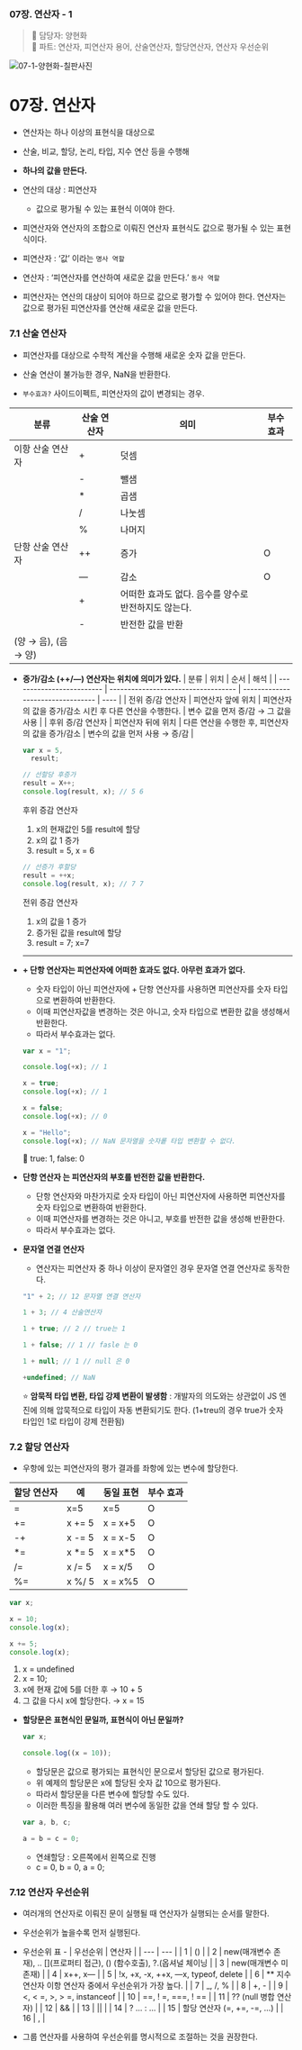 ### 07장. 연산자 - 1

> 👩‍ 담당자: 양현화<br/>
> 📝 파트: 연산자, 피연산자 용어, 산술연산자, 할당연산자, 연산자 우선순위

![07-1-양현화-칠판사진](../img/07-1-양현화칠판.jpeg)

# 07장. 연산자

- 연산자는 하나 이상의 표현식을 대상으로
- 산술, 비교, 할당, 논리, 타입, 지수 연산 등을 수행해
- **하나의 값을 만든다.**
- 연산의 대상 : 피연산자
  - 값으로 평가될 수 있는 표현식 이여야 한다.
- 피연산자와 연산자의 조합으로 이뤄진 연산자 표현식도 값으로 평가될 수 있는 표현식이다.

- 피연산자 : ‘값’ 이라는 `명사 역할`
- 연산자 : ‘피연산자를 연산하여 새로운 값을 만든다.’ `동사 역할`

- 피연산자는 연산의 대상이 되어야 하므로 값으로 평가할 수 있어야 한다. 연산자는 값으로 평가된 피연산자를 연산해 새로운 값을 만든다.

### 7.1 산술 연산자

- 피연산자를 대상으로 수학적 계산을 수행해 새로운 숫자 값을 만든다.
- 산술 연산이 불가능한 경우, NaN을 반환한다.

- `부수효과?` 사이드이펙트, 피연산자의 값이 변경되는 경우.

| 분류                 | 산술 연산자 | 의미                                                 | 부수효과 |
| -------------------- | ----------- | ---------------------------------------------------- | -------- |
| 이항 산술 연산자     | +           | 덧셈                                                 |          |
|                      | -           | 뺄샘                                                 |          |
|                      | \*          | 곱샘                                                 |          |
|                      | /           | 나눗셈                                               |          |
|                      | %           | 나머지                                               |          |
| 단항 산술 연산자     | ++          | 증가                                                 | O        |
|                      | —           | 감소                                                 | O        |
|                      | +           | 어떠한 효과도 없다. 음수를 양수로 반전하지도 않는다. |          |
|                      | -           | 반전한 값을 반환                                     |
| (양 → 음), (음 → 양) |             |

- **증가/감소 (++/—) 연산자는 위치에 의미가 있다.**
  | 분류 | 위치 | 순서 | 해석 |
  | ------------------------- | ----------------------------------- | --------------------------------- | ---- |
  | 전위 증/감 연산자 | 피연산자 앞에 위치 | 피연산자의 값을 증가/감소 시킨 후 다른 연산을 수행한다. | 변수 값을 먼저 증/감 → 그 값을 사용 |
  | 후위 증/감 연산자 | 피연산자 뒤에 위치 | 다른 연산을 수행한 후, 피연산자의 값을 증가/감소 | 변수의 값을 먼저 사용 → 증/감 |

  ```jsx
  var x = 5,
    result;

  // 선할당 후증가
  result = X++;
  console.log(result, x); // 5 6
  ```

  후위 증감 연산자

  1. x의 현재값인 5를 result에 할당
  2. x의 값 1 증가
  3. result = 5, x = 6

  ```jsx
  // 선증가 후할당
  result = ++x;
  console.log(result, x); // 7 7
  ```

  전위 증감 연산자

  1. x의 값을 1 증가
  2. 증가된 값을 result에 할당
  3. result = 7; x=7

  ***

- **+ 단항 연산자는 피연산자에 어떠한 효과도 없다. 아무런 효과가 없다.**

  - 숫자 타입이 아닌 피연산자에 + 단항 연산자를 사용하면 피연산자를 숫자 타입으로 변환하여 반환한다.
  - 이때 피연산자값을 변경하는 것은 아니고, 숫자 타입으로 변환한 값을 생성해서 반환한다.
  - 따라서 부수효과는 없다.

  ```jsx
  var x = "1";

  console.log(+x); // 1

  x = true;
  console.log(+x); // 1

  x = false;
  console.log(+x); // 0

  x = "Hello";
  console.log(+x); // NaN 문자열을 숫자롵 타입 변환할 수 없다.
  ```

  👀 true: 1, false: 0

- **단항 연산자 는 피연산자의 부호를 반전한 값을 반환한다.**

  - 단항 연산자와 마찬가지로 숫자 타입이 아닌 피연산자에 사용하면 피연산자를 숫자 타입으로 변환하여 반환한다.
  - 이때 피연산자를 변경하는 것은 아니고, 부호를 반전한 값을 생성해 반환한다.
  - 따라서 부수효과는 없다.

- **문자열 연결 연산자**

  - 연산자는 피연산자 중 하나 이상이 문자열인 경우 문자열 연결 연산자로 동작한다.

  ```jsx
  "1" + 2; // 12 문자열 연결 연산자

  1 + 3; // 4 산술연산자

  1 + true; // 2 // true는 1

  1 + false; // 1 // fasle 는 0

  1 + null; // 1 // null 은 0

  +undefined; // NaN
  ```

  ⭐️ **암묵적 타입 변환, 타입 강제 변환이 발생함** : 개발자의 의도와는 상관없이 JS 엔진에 의해 압묵적으로 타입이 자동 변환되기도 한다. (1+treu의 경우 true가 숫자 타입인 1로 타입이 강제 전환됨)

### 7.2 할당 연산자

- 우항에 있는 피연산자의 평가 결과를 좌항에 있는 변수에 할당한다.

| 할당 연산자 | 예      | 동일 표현 | 부수 효과 |
| ----------- | ------- | --------- | --------- |
| =           | x=5     | x=5       | O         |
| +=          | x += 5  | x = x+5   | O         |
| -+          | x -= 5  | x = x-5   | O         |
| \*=         | x \*= 5 | x = x\*5  | O         |
| /=          | x /= 5  | x = x/5   | O         |
| %=          | x %/ 5  | x = x%5   | O         |

```jsx
var x;

x = 10;
console.log(x);

x += 5;
console.log(x);
```

1. x = undefined
2. x = 10;
3. x에 현재 값에 5를 더한 후 → 10 + 5
4. 그 값을 다시 x에 할당한다. → x = 15

- **할당문은 표현식인 문일까, 표현식이 아닌 문일까?**

  ```jsx
  var x;

  console.log((x = 10));
  ```

  - 할당문은 값으로 평가되는 표현식인 문으로서 할당된 값으로 평가된다.
  - 위 예제의 할당문은 x에 할당된 숫자 값 10으로 평가된다.
  - 따라서 할당문을 다른 변수에 할당할 수도 있다.
  - 이러한 특징을 활용해 여러 변수에 동일한 값을 연쇄 할당 할 수 있다.

  ```jsx
  var a, b, c;

  a = b = c = 0;
  ```

  - 연쇄할당 : 오른쪽에서 왼쪽으로 진행
  - c = 0, b = 0, a = 0;

### 7.12 연산자 우선순위

- 여러개의 연산자로 이뤄진 문이 실행될 때 연산자가 실행되는 순서를 말한다.
- 우선순위가 높을수록 먼저 실행된다.

- 우선순위 표 -
  | 우선순위 | 연산자 |
  | --- | --- |
  | 1 | () |
  | 2 | new(매개변수 존재), .. [](프로퍼티 접근), () (함수호출), ?.(옵셔널 체이닝 |
  | 3 | new(매개변수 미존재) |
  | 4 | x++, x— |
  | 5 | !x, +x, -x, ++x, —x, typeof, delete |
  | 6 | \*\* 지수연산자 이항 연산자 중에서 우선순위가 가장 높다. |
  | 7 | \_, /, % |
  | 8 | +, - |
  | 9 | <, < =, >, > =, instanceof |
  | 10 | ==, ! =, ===, ! == |
  | 11 | ?? (null 병합 연산자) |
  | 12 | && |
  | 13 | || |
  | 14 | ? … : … |
  | 15 | 할당 연산자 (=, +=, -=, …) |
  | 16 | , |

- 그룹 연산자를 사용하여 우선순위를 명시적으로 조절하는 것을 권장한다.

